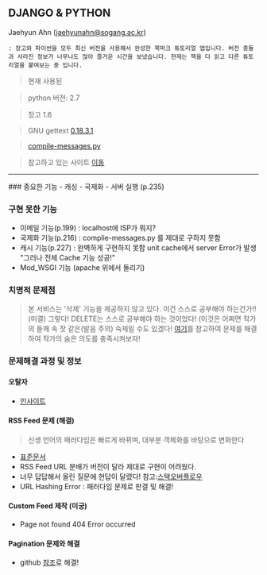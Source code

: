 ## DJANGO & PYTHON
Jaehyun Ahn (jaehyunahn@sogang.ac.kr)

	: 장고와 파이썬을 모두 최신 버전을 사용해서 완성한 북마크 튜토리얼 앱입니다. 버전 충돌과 사라진 정보가 너무나도 많아 즐거운 시간을 보냈습니다. 현재는 책을 다 읽고 다른 튜토리얼을 붙여보는 중 입니다.

> 현재 사용된 

> python 버전: 2.7

> 장고 1.6

> GNU gettext [0.18.3.1](https://gist.github.com/mbillard/1647940)

> [compile-messages.py](https://github.com/pelle/talk.org/blob/master/django/bin/compile-messages.py)

> 참고하고 있는 사이트 [이동](http://lightbird.net/dbe/todo_list.html)

<hr>
### 중요한 기능
- 캐싱
- 국제화
- 서버 실행 (p.235)

### 구현 못한 기능
- 이메일 기능(p.199) : localhost에 ISP가 뭐지?
- 국제화 기능(p.216) : complie-messages.py 를 제대로 구하지 못함
- 캐시 기능(p.227) : 완벽하게 구현하지 못함 unit cache에서 server Error가 발생
	"그러나 전체 Cache 기능 성공!"
- Mod_WSGI 기능 (apache 위에서 돌리기)

### 치명적 문제점
> 본 서비스는 '삭제' 기능을 제공하지 않고 있다. 이건 스스로 공부해야 하는건가!! (미결)
> 그렇다! DELETE는 스스로 공부해야 하는 것이었다! (이것은 어쩌면 작가의 들깨 속 잣 같은(발음 주의) 숙제일 수도 있겠다!
> [여기](http://stackoverflow.com/questions/311188/how-do-i-edit-and-delete-data-in-django)를 참고하여 문제를 해결하여 작가의 숨은 의도를 충족시켜보자!

### 문제해결 과정 및 정보

#### 오탈자
- [인사이트](http://www.insightbook.co.kr/books/programming-insight/쉽고-빠른-웹-개발-django/정오표-8)

#### RSS Feed 문제 (해결)
> 신생 언어의 패러다임은 빠르게 바뀌며, 대부분 객체화를 바탕으로 변화한다

- [표준문서](https://docs.djangoproject.com/en/1.2/ref/contrib/syndication/)
- RSS Feed URL 분배가 버전이 달라 제대로 구현이 어려웠다.
- 너무 답답해서 올린 질문에 현답이 달렸다! 참고:[스택오버플로우](http://stackoverflow.com/questions/23424650/url-hashing-in-django-web-application/23425103?noredirect=1#23425103)
- URL Hashing Error : 패러다임 문제로 판결 및 해결!

#### Custom Feed 제작 (미궁)
- Page not found 404 Error occurred

#### Pagination 문제와 해결
- github [참조](https://github.com/dcramer/django-paging/commit/d6e67d60a9aa7ff26c3821537a5ab946505fe9af)로 해결!
